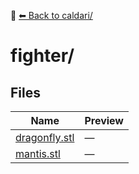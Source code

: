 📁 [⬅ Back to caldari/](../README.md)

# fighter/

## Files

| Name | Preview |
|------|---------|
| [dragonfly.stl](./dragonfly.stl) | — |
| [mantis.stl](./mantis.stl) | — |